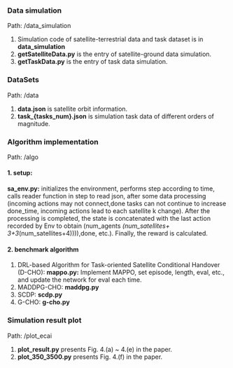 ### Data simulation 
Path: /data_simulation
1. Simulation code of satellite-terrestrial data and task dataset is in **data_simulation**
2. **getSatelliteData.py** is the entry of satellite-ground data simulation.
3. **getTaskData.py** is the entry of task data simulation.

### DataSets 
Path: /data
1. **data.json** is satellite orbit information.
2. **task_{tasks_num}.json** is simulation task data of different orders of magnitude.

### Algorithm implementation
Path: /algo
#### 1. setup:
**sa_env.py:** initializes the environment, performs step according to time, calls reader function in step to read json, after some data processing (incoming actions may not connect,done tasks can not continue to increase done_time, incoming actions lead to each satellite k change).
After the processing is completed, the state is concatenated with the last action recorded by Env to obtain (num_agents *(num_satellites+ 3+3*(num_satellites+4)))),done, etc.). Finally, the reward is calculated.
#### 2. benchmark algorithm
1. DRL-based Algorithm for Task-oriented Satellite Conditional Handover (D-CHO): **mappo.py:** Implement MAPPO, set episode, length, eval, etc., and update the network for eval each time.
2. MADDPG-CHO: **maddpg.py**
3. SCDP: **scdp.py**
4. G-CHO: **g-cho.py**

### Simulation result plot 
Path: /plot_ecai
1. **plot_result.py** presents Fig. 4.(a) ~ 4.(e) in the paper.
2. **plot_350_3500.py** presents Fig. 4.(f) in the paper.
